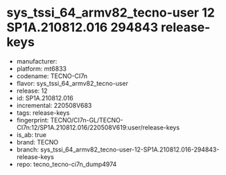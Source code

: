 # sys_tssi_64_armv82_tecno-user 12 SP1A.210812.016 294843 release-keys
- manufacturer: 
- platform: mt6833
- codename: TECNO-CI7n
- flavor: sys_tssi_64_armv82_tecno-user
- release: 12
- id: SP1A.210812.016
- incremental: 220508V683
- tags: release-keys
- fingerprint: TECNO/CI7n-GL/TECNO-CI7n:12/SP1A.210812.016/220508V619:user/release-keys
- is_ab: true
- brand: TECNO
- branch: sys_tssi_64_armv82_tecno-user-12-SP1A.210812.016-294843-release-keys
- repo: tecno_tecno-ci7n_dump4974
